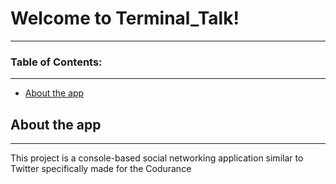 # Welcome to Terminal_Talk!
--------------------------------

### Table of Contents:
***
* [About the app](#about-the-app)

## About the app
***
This project is a console-based social networking application similar to Twitter specifically made for the Codurance

##